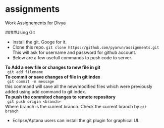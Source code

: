 assignments
===========

Work Assignements for Divya

####Using Git  
+ Install the git. Googe for it.
+ Clone this repo. `git clone https://github.com/pyarun/assignments.git`  
  This will ask for username and password for github account.
+ Below are a few usefull commands to push code to server.

**To Add a new file or changes to new file in git**  
` git add filename`   
**To commit or save changes of file in git index**  
` git commit -m message`  
  this command will save all the new/modified files which were previously added using add command to git index.  
**To push the commited changes to remote repository**  
` git push origin <branch>`  
  Where branch is the current branch. Check the current branch by `git branch`    

+ Eclipse/Aptana users can install the git plugin for graphical UI.  